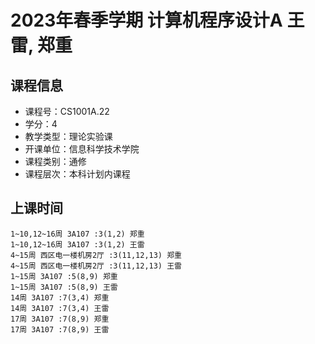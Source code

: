 # 2023年春季学期 计算机程序设计A 王雷, 郑重






## 课程信息

- 课程号：CS1001A.22
- 学分：4
- 教学类型：理论实验课
- 开课单位：信息科学技术学院
- 课程类别：通修
- 课程层次：本科计划内课程

## 上课时间

```
1~10,12~16周 3A107 :3(1,2) 郑重
1~10,12~16周 3A107 :3(1,2) 王雷
4~15周 西区电一楼机房2厅 :3(11,12,13) 郑重
4~15周 西区电一楼机房2厅 :3(11,12,13) 王雷
1~15周 3A107 :5(8,9) 郑重
1~15周 3A107 :5(8,9) 王雷
14周 3A107 :7(3,4) 郑重
14周 3A107 :7(3,4) 王雷
17周 3A107 :7(8,9) 郑重
17周 3A107 :7(8,9) 王雷
```

